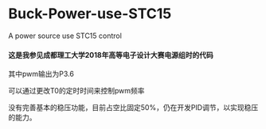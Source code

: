 # Buck-Power-use-STC15
A power source use STC15 control

#### 这是我参见成都理工大学2018年高等电子设计大赛电源组时的代码

其中pwm输出为P3.6

可以通过更改T0的定时时间来控制pwm频率

没有完善基本的稳压功能，目前占空比固定50%，仍在开发PID调节，以实现稳压的能力。
